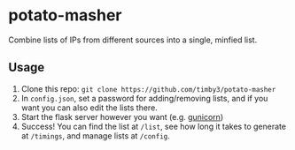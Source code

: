 # potato-masher

Combine lists of IPs from different sources into a single, minfied list.

## Usage

1. Clone this repo: `git clone https://github.com/timby3/potato-masher`
2. In `config.json`, set a password for adding/removing lists, and if you want you can also edit the lists there.
3. Start the flask server however you want (e.g. [gunicorn](https://gunicorn.org))
4. Success! You can find the list at `/list`, see how long it takes to generate at `/timings`, and manage lists at `/config`.
